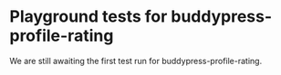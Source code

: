 # Playground tests for buddypress-profile-rating
We are still awaiting the first test run for buddypress-profile-rating.
